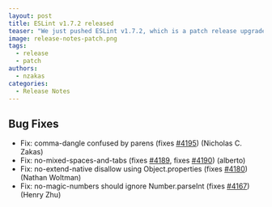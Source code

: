 ```yaml
---
layout: post
title: ESLint v1.7.2 released
teaser: "We just pushed ESLint v1.7.2, which is a patch release upgrade of ESLint. This release  and fixes several bugs found in the previous release."
image: release-notes-patch.png
tags:
  - release
  - patch
authors:
  - nzakas
categories:
  - Release Notes
---
```


## Bug Fixes


* Fix: comma-dangle confused by parens (fixes [#4195](https://github.com/eslint/eslint/issues/4195)) (Nicholas C. Zakas)
* Fix: no-mixed-spaces-and-tabs (fixes [#4189](https://github.com/eslint/eslint/issues/4189), fixes [#4190](https://github.com/eslint/eslint/issues/4190)) (alberto)
* Fix: no-extend-native disallow using Object.properties (fixes [#4180](https://github.com/eslint/eslint/issues/4180)) (Nathan Woltman)
* Fix: no-magic-numbers should ignore Number.parseInt (fixes [#4167](https://github.com/eslint/eslint/issues/4167)) (Henry Zhu)
